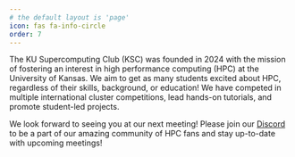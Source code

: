 ```yaml
---
# the default layout is 'page'
icon: fas fa-info-circle
order: 7
---
```

The KU Supercomputing Club (KSC) was founded in 2024 with the mission of fostering an interest in high performance computing (HPC) at the University of Kansas. We aim to get as many students excited about HPC, regardless of their skills, background, or education! We have competed in multiple international cluster competitions, lead hands-on tutorials, and promote student-led projects.

We look forward to seeing you at our next meeting! Please join our [Discord](https://discord.gg/B44KXmTa) to be a part of our amazing community of HPC fans and stay up-to-date with upcoming meetings!


